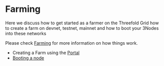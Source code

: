 
# Farming

Here we discuss how to get started as a farmer on the Threefold Grid how to create a farm on devnet, testnet, mainnet and how to boot your 3Nodes into these networks

Please check [Farming](!@threefold:farming_intro) for more information on how things work.

- Creating a Farm using the [Portal](@grid3_tfchain_init)
- [Booting a node](@booting_node)